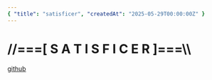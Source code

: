 ```yaml
---
{ "title": "satisficer", "createdAt": "2025-05-29T00:00:00Z" }
---
```


# //===[ S A T I S F I C E R ]===\\\\

[github](https://github.com/fivethirty/satisficer)
